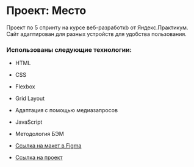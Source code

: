# Проект: Место
Проект по 5 спринту на курсе веб-разработкb от Яндекс.Практикум. Сайт адаптирован для разных устройств для удобства пользования. 

### Использованы следующие технологии:
* HTML
* CSS
* Flexbox
* Grid Layout
* Адаптация с помощью медиазапросов
* JavaScript
* Методология БЭМ

* [Ссылка на макет в Figma](https://www.figma.com/file/2cn9N9jSkmxD84oJik7xL7/JavaScript.-Sprint-4?node-id=0%3A1)

* [Ссылка на проект]()

